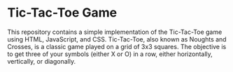 # Tic-Tac-Toe Game
This repository contains a simple implementation of the Tic-Tac-Toe game using HTML, JavaScript, and CSS. Tic-Tac-Toe, also known as Noughts and Crosses, is a classic game played on a grid of 3x3 squares. The objective is to get three of your symbols (either X or O) in a row, either horizontally, vertically, or diagonally.
